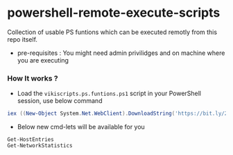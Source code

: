 # powershell-remote-execute-scripts

Collection of usable PS funtions which can be executed remotly from this repo itself.

* pre-requisites : You might need admin privilidges and  on machine where you are executing

### How It works ?

* Load the `vikiscripts.ps.funtions.ps1` script in your PowerShell session, use below command

```powershell
iex ((New-Object System.Net.WebClient).DownloadString('https://bit.ly/2NnlJlS'))
```

* Below new cmd-lets will be available for you

```
Get-HostEntries
Get-NetworkStatistics
```
